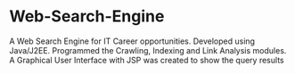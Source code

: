 # Web-Search-Engine

A Web Search Engine for IT Career opportunities. Developed using Java/J2EE. Programmed the Crawling, Indexing and Link Analysis modules. A Graphical User Interface with JSP was created to show the query results

